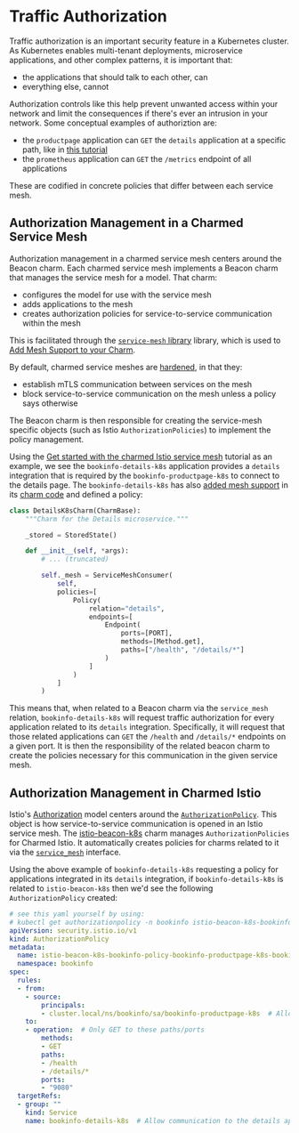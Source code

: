 # Traffic Authorization

Traffic authorization is an important security feature in a Kubernetes cluster.  As Kubernetes enables multi-tenant deployments, microservice applications, and other complex patterns, it is important that:

* the applications that should talk to each other, can
* everything else, cannot

Authorization controls like this help prevent unwanted access within your network and limit the consequences if there's ever an intrusion in your network.  Some conceptual examples of authoriztion are:

* the `productpage` application can `GET` the `details` application at a specific path, like in [this tutorial](../tutorial/get-started-with-the-charmed-istio-mesh.md)
* the `prometheus` application can `GET` the `/metrics` endpoint of all applications

These are codified in concrete policies that differ between each service mesh.

## Authorization Management in a Charmed Service Mesh

Authorization management in a charmed service mesh centers around the Beacon charm.  Each charmed service mesh implements a Beacon charm that manages the service mesh for a model.  That charm:

* configures the model for use with the service mesh
* adds applications to the mesh
* creates authorization policies for service-to-service communication within the mesh

This is facilitated through the [`service-mesh` library](https://charmhub.io/istio-beacon-k8s/libraries/service_mesh) library, which is used to [Add Mesh Support to your Charm](../how-to/add-mesh-support-to-your-charm.md).  

By default, charmed service meshes are [hardened](../explanation/hardened-mode.md), in that they:

* establish mTLS communication between services on the mesh
* block service-to-service communication on the mesh unless a policy says otherwise

The Beacon charm is then responsible for creating the service-mesh specific objects (such as Istio `AuthorizationPolicies`) to implement the policy management.

Using the [Get started with the charmed Istio service mesh](../tutorial/get-started-with-the-charmed-istio-mesh.md) tutorial as an example, we see the `bookinfo-details-k8s` application provides a `details` integration that is required by the `bookinfo-productpage-k8s` to connect to the details page.  The `bookinfo-details-k8s` has also [added mesh support](../how-to/add-mesh-support-to-your-charm.md) in its [charm code](https://github.com/adhityaravi/bookinfo-operators/blob/14dd56ba0297d33f9accfa28b6615ffaaf8f4e8a/charms/bookinfo-details-k8s/src/charm.py#L38-L52) and defined a policy:

```python
class DetailsK8sCharm(CharmBase):
    """Charm for the Details microservice."""

    _stored = StoredState()

    def __init__(self, *args):
        # ... (truncated)

        self._mesh = ServiceMeshConsumer(
            self,
            policies=[
                Policy(
                    relation="details",
                    endpoints=[
                        Endpoint(
                            ports=[PORT],
                            methods=[Method.get],
                            paths=["/health", "/details/*"]
                        )
                    ]
                )
            ]
        )
```

This means that, when related to a Beacon charm via the `service_mesh` relation, `bookinfo-details-k8s` will request traffic authorization for every application related to its `details` integration.  Specifically, it will request that those related applications can `GET` the `/health` and `/details/*` endpoints on a given port.  It is then the responsibility of the related beacon charm to create the policies necessary for this communication in the given service mesh.

## Authorization Management in Charmed Istio

Istio's [Authorization](https://istio.io/latest/docs/concepts/security/#authorization) model centers around the [`AuthorizationPolicy`](https://istio.io/latest/docs/reference/config/security/authorization-policy/).  This object is how service-to-service communication is opened in an Istio service mesh.  The [istio-beacon-k8s](https://charmhub.io/istio-beacon-k8s) charm manages `AuthorizationPolicies` for Charmed Istio.  It automatically creates policies for charms related to it via the [`service_mesh`](https://charmhub.io/istio-beacon-k8s/integrations#service-mesh) interface.  

Using the above example of `bookinfo-details-k8s` requesting a policy for applications integrated in its `details` integration, if `bookinfo-details-k8s` is related to `istio-beacon-k8s` then we'd see the following `AuthorizationPolicy` created:

```yaml
# see this yaml yourself by using:
# kubectl get authorizationpolicy -n bookinfo istio-beacon-k8s-bookinfo-policy-bookinfo-productpage-k8s-bookinfo-bookinfo-details-k8s-HASH -o yaml
apiVersion: security.istio.io/v1
kind: AuthorizationPolicy
metadata:
  name: istio-beacon-k8s-bookinfo-policy-bookinfo-productpage-k8s-bookinfo-bookinfo-details-k8s-2040d51a
  namespace: bookinfo
spec:
  rules:
  - from:
    - source:
        principals:
        - cluster.local/ns/bookinfo/sa/bookinfo-productpage-k8s  # Allow communication from productpage app
    to:
    - operation:  # Only GET to these paths/ports
        methods:
        - GET
        paths:
        - /health
        - /details/*
        ports:
        - "9080"
  targetRefs:
  - group: ""
    kind: Service
    name: bookinfo-details-k8s  # Allow communication to the details app
```
